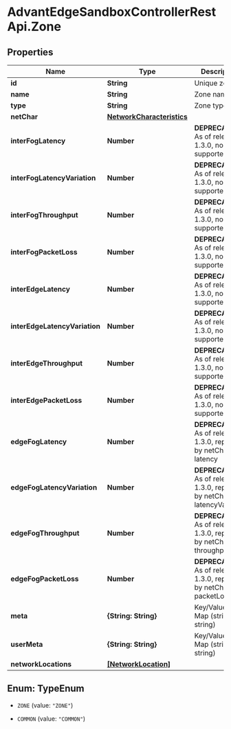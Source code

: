 # AdvantEdgeSandboxControllerRestApi.Zone

## Properties
Name | Type | Description | Notes
------------ | ------------- | ------------- | -------------
**id** | **String** | Unique zone ID | [optional] 
**name** | **String** | Zone name | [optional] 
**type** | **String** | Zone type | [optional] 
**netChar** | [**NetworkCharacteristics**](NetworkCharacteristics.md) |  | [optional] 
**interFogLatency** | **Number** | **DEPRECATED** As of release 1.3.0, no longer supported | [optional] 
**interFogLatencyVariation** | **Number** | **DEPRECATED** As of release 1.3.0, no longer supported | [optional] 
**interFogThroughput** | **Number** | **DEPRECATED** As of release 1.3.0, no longer supported | [optional] 
**interFogPacketLoss** | **Number** | **DEPRECATED** As of release 1.3.0, no longer supported | [optional] 
**interEdgeLatency** | **Number** | **DEPRECATED** As of release 1.3.0, no longer supported | [optional] 
**interEdgeLatencyVariation** | **Number** | **DEPRECATED** As of release 1.3.0, no longer supported | [optional] 
**interEdgeThroughput** | **Number** | **DEPRECATED** As of release 1.3.0, no longer supported | [optional] 
**interEdgePacketLoss** | **Number** | **DEPRECATED** As of release 1.3.0, no longer supported | [optional] 
**edgeFogLatency** | **Number** | **DEPRECATED** As of release 1.3.0, replaced by netChar latency | [optional] 
**edgeFogLatencyVariation** | **Number** | **DEPRECATED** As of release 1.3.0, replaced by netChar latencyVariation | [optional] 
**edgeFogThroughput** | **Number** | **DEPRECATED** As of release 1.3.0, replaced by netChar throughput | [optional] 
**edgeFogPacketLoss** | **Number** | **DEPRECATED** As of release 1.3.0, replaced by netChar packetLoss | [optional] 
**meta** | **{String: String}** | Key/Value Pair Map (string, string) | [optional] 
**userMeta** | **{String: String}** | Key/Value Pair Map (string, string) | [optional] 
**networkLocations** | [**[NetworkLocation]**](NetworkLocation.md) |  | [optional] 


<a name="TypeEnum"></a>
## Enum: TypeEnum


* `ZONE` (value: `"ZONE"`)

* `COMMON` (value: `"COMMON"`)




